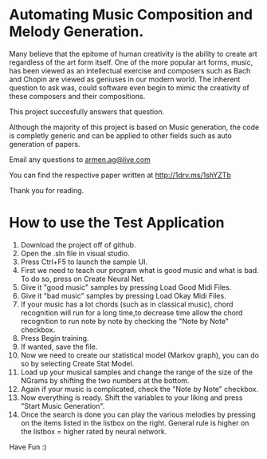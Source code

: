Automating Music Composition and Melody Generation.
==================================================

Many believe that the epitome of human creativity is the ability to create art regardless of the art form itself. One of the more popular art forms, music, has been viewed as an intellectual exercise and composers such as Bach and Chopin are viewed as geniuses in our modern world. The inherent question to ask was, could software even begin to mimic the creativity of these composers and their compositions. 

This project succesfully answers that question.

Although the majority of this project is based on Music generation, the code is completly generic and can be applied to other fields such as auto generation of papers. 

Email any questions to armen.ag@live.com

You can find the respective paper written at http://1drv.ms/1shYZTb

Thank you for reading.

How to use the Test Application
========================================
1. Download the project off of github.
2. Open the .sln file in visual studio.
3. Press Ctrl+F5 to launch the sample UI.
4. First we need to teach our program what is good music and what is bad. To do so, press on Create Neural Net.
5. Give it "good music" samples by pressing Load Good Midi Files.
6. Give it "bad music" samples by pressing Load Okay Midi Files.
7. If your music has a lot chords (such as in classical music), chord recognition will run for a long time,to decrease time allow the chord recognition to run note by note by checking the "Note by Note" checkbox. 
8. Press Begin training.
9. If wanted, save the file.
10. Now we need to create our statistical model (Markov graph), you can do so by selecting Create Stat Model.
11. Load up your musical samples and change the range of the size of the NGrams by shifting the two numbers at the bottom.
12. Again if your music is complicated, check the "Note by Note" checkbox.
13. Now everything is ready. Shift the variables to your liking and press "Start Music Generation".
14. Once the search is done you can play the various melodies by pressing on the items listed in the listbox on the right. General rule is higher on the listbox = higher rated by neural network.

Have Fun :)
